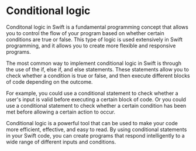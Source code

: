 # Conditional logic

Conditonal logic in Swift is a fundamental programming concept that allows you to control the flow of your program based on whether certain conditions are true or false. This type of logic is used extensively in Swift programming, and it allows you to create more flexible and responsive programs.

The most common way to implement conditional logic in Swift is through the use of the if, else if, and else statements. These statements allow you to check whether a condition is true or false, and then execute different blocks of code depending on the outcome.

For example, you could use a conditional statement to check whether a user's input is valid before executing a certain block of code. Or you could use a conditional statement to check whether a certain condition has been met before allowing a certain action to occur.

Conditional logic is a powerful tool that can be used to make your code more efficient, effective, and easy to read. By using conditional statements in your Swift code, you can create programs that respond intelligently to a wide range of different inputs and conditions.

